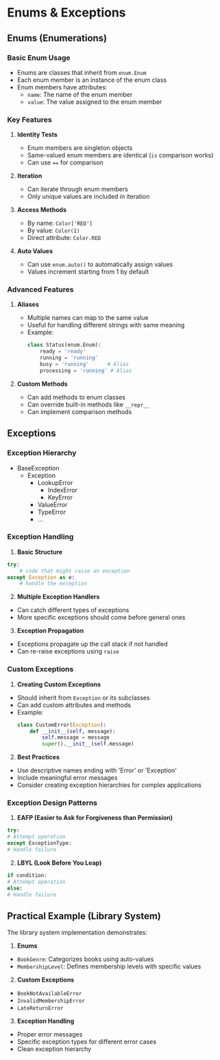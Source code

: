 # Enums & Exceptions

## Enums (Enumerations)

### Basic Enum Usage
- Enums are classes that inherit from `enum.Enum`
- Each enum member is an instance of the enum class
- Enum members have attributes:
  - `name`: The name of the enum member
  - `value`: The value assigned to the enum member

### Key Features
1. **Identity Tests**
   - Enum members are singleton objects
   - Same-valued enum members are identical (`is` comparison works)
   - Can use `==` for comparison

2. **Iteration**
   - Can iterate through enum members
   - Only unique values are included in iteration

3. **Access Methods**
   - By name: `Color['RED']`
   - By value: `Color(1)`
   - Direct attribute: `Color.RED`

4. **Auto Values**
   - Can use `enum.auto()` to automatically assign values
   - Values increment starting from 1 by default

### Advanced Features
1. **Aliases**
   - Multiple names can map to the same value
   - Useful for handling different strings with same meaning
   - Example:
     ```python
     class Status(enum.Enum):
         ready = 'ready'
         running = 'running'
         busy = 'running'      # Alias
         processing = 'running' # Alias
     ```

2. **Custom Methods**
   - Can add methods to enum classes
   - Can override built-in methods like `__repr__`
   - Can implement comparison methods

## Exceptions

### Exception Hierarchy
- BaseException
  - Exception
    - LookupError
      - IndexError
      - KeyError
    - ValueError
    - TypeError
    - ...

### Exception Handling

1. **Basic Structure**
```python
try:
    # code that might raise an exception
except Exception as e:
    # handle the exception
```

2. **Multiple Exception Handlers**
- Can catch different types of exceptions
- More specific exceptions should come before general ones

3. **Exception Propagation**
- Exceptions propagate up the call stack if not handled
- Can re-raise exceptions using `raise`

### Custom Exceptions

1. **Creating Custom Exceptions**
- Should inherit from `Exception` or its subclasses
- Can add custom attributes and methods
- Example:
  ```python
  class CustomError(Exception):
      def __init__(self, message):
          self.message = message
          super().__init__(self.message)
  ```

2. **Best Practices**
- Use descriptive names ending with 'Error' or 'Exception'
- Include meaningful error messages
- Consider creating exception hierarchies for complex applications

### Exception Design Patterns

1. **EAFP (Easier to Ask for Forgiveness than Permission)**

```python
try:
# Attempt operation
except ExceptionType:
# Handle failure
```

2. **LBYL (Look Before You Leap)**

```python
if condition:
# Attempt operation
else:
# Handle failure
```

## Practical Example (Library System)

The library system implementation demonstrates:

1. **Enums**
- `BookGenre`: Categorizes books using auto-values
- `MembershipLevel`: Defines membership levels with specific values

2. **Custom Exceptions**
- `BookNotAvailableError`
- `InvalidMembershipError`
- `LateReturnError`

3. **Exception Handling**
- Proper error messages
- Specific exception types for different error cases
- Clean exception hierarchy
